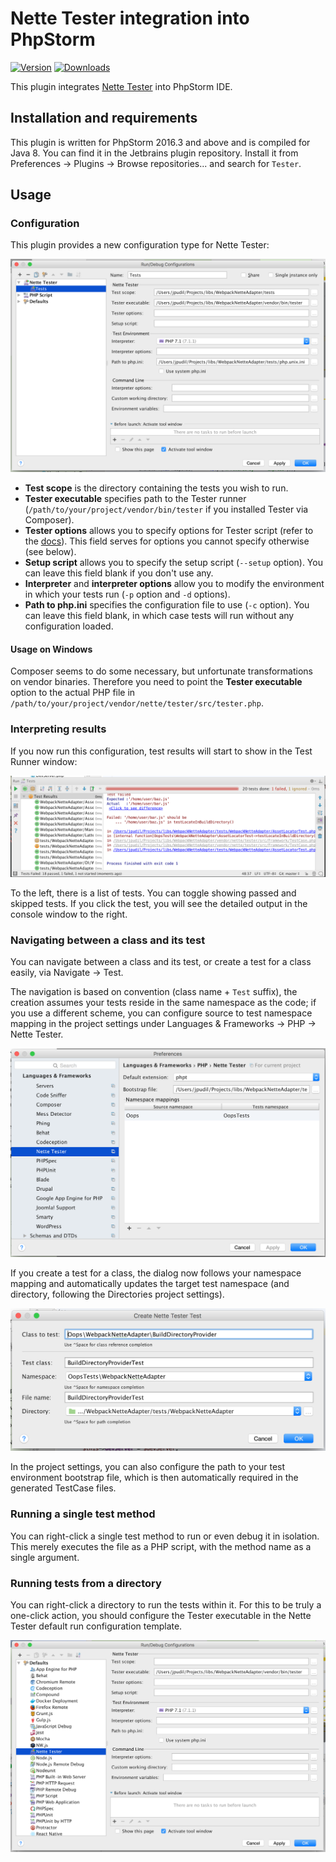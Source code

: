 # Nette Tester integration into PhpStorm

[![Version](http://phpstorm.espend.de/badge/8226/version)](https://plugins.jetbrains.com/plugin/8226)
[![Downloads](http://phpstorm.espend.de/badge/8226/downloads)](https://plugins.jetbrains.com/plugin/8226)

This plugin integrates [Nette Tester](https://tester.nette.org) into PhpStorm IDE.


## Installation and requirements

This plugin is written for PhpStorm 2016.3 and above and is compiled for Java 8. You can find it in the Jetbrains plugin repository. Install it from Preferences → Plugins → Browse repositories... and search for `Tester`.


## Usage

### Configuration

This plugin provides a new configuration type for Nette Tester:

![Run configuration](doc/run_configuration.png)

- **Test scope** is the directory containing the tests you wish to run.
- **Tester executable** specifies path to the Tester runner (`/path/to/your/project/vendor/bin/tester` if you installed Tester via Composer).
- **Tester options** allows you to specify options for Tester script (refer to the [docs](https://tester.nette.org/en/)). This field serves for options you cannot specify otherwise (see below).
- **Setup script** allows you to specify the setup script (`--setup` option). You can leave this field blank if you don't use any.
- **Interpreter** and **interpreter options** allow you to modify the environment in which your tests run (`-p` option and `-d` options).
- **Path to php.ini** specifies the configuration file to use (`-c` option). You can leave this field blank, in which case tests will run without any configuration loaded.

#### Usage on Windows

Composer seems to do some necessary, but unfortunate transformations on vendor binaries. Therefore you need to point the **Tester executable** option to the actual PHP file in `/path/to/your/project/vendor/nette/tester/src/tester.php`.


### Interpreting results

If you now run this configuration, test results will start to show in the Test Runner window:

![Test results](doc/test_results.png)

To the left, there is a list of tests. You can toggle showing passed and skipped tests. If you click the test, you will see the detailed output in the console window to the right.


### Navigating between a class and its test

You can navigate between a class and its test, or create a test for a class easily, via Navigate → Test.

The navigation is based on convention (class name + `Test` suffix), the creation assumes your tests reside in the same namespace as the code; if you use a different scheme, you can configure source to test namespace mapping in the project settings under Languages & Frameworks → PHP → Nette Tester.

![Preferences](doc/preferences.png)

If you create a test for a class, the dialog now follows your namespace mapping and automatically updates the target test namespace (and directory, following the Directories project settings).

![Create a TestCase dialog](doc/create_test_dialog.png)

In the project settings, you can also configure the path to your test environment bootstrap file, which is then automatically required in the generated TestCase files.


### Running a single test method

You can right-click a single test method to run or even debug it in isolation. This merely executes the file as a PHP script, with the method name as a single argument.


### Running tests from a directory

You can right-click a directory to run the tests within it. For this to be truly a one-click action, you should configure the Tester executable in the Nette Tester default run configuration template.

![Default run configuration](doc/default_run_configuration.png)
